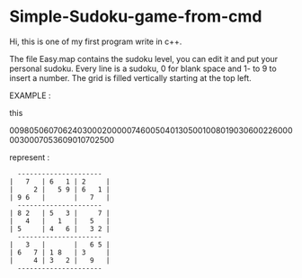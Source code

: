 # Simple-Sudoku-game-from-cmd
Hi, this is one of my first program write in c++.

The file Easy.map contains the sudoku level, you can edit it and put your personal sudoku.
Every line is a sudoku, 0 for blank space and 1-  to 9 to insert a number.
The grid is filled vertically starting at the top left.

EXAMPLE : 

this

009805060706240300020000074600504013050010080190306002260000030007053609010702500

represent :

      ---------------------
    |   7   | 6   1 | 2     |
    |     2 |   5 9 | 6   1 |
    | 9 6   |       |   7   |
      ---------------------
    | 8 2   | 5   3 |     7 |
    |   4   |   1   |   5   |
    | 5     | 4   6 |   3 2 |
      ---------------------
    |   3   |       |   6 5 |
    | 6   7 | 1 8   | 3     |
    |     4 | 3   2 |   9   |
      ---------------------
